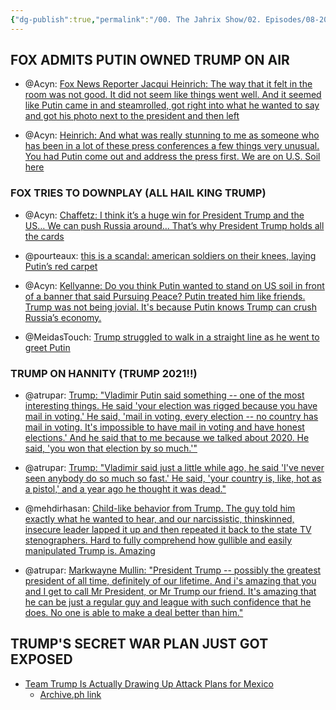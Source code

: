 ```yaml
---
{"dg-publish":true,"permalink":"/00. The Jahrix Show/02. Episodes/08-2025/16/","tags":["jahrixshow","maga","trump"],"created":"2025-08-16T05:36:23.549-04:00","updated":"2025-08-17T14:05:45.495-04:00"}
---
```


## FOX ADMITS PUTIN OWNED TRUMP ON AIR
 - @Acyn: [Fox News Reporter Jacqui Heinrich: The way that it felt in the room was not good. It did not seem like things went well. And it seemed like Putin came in and steamrolled, got right into what he wanted to say and got his photo next to the president and then left](https://x.com/Acyn/status/1956498898488594528)
 
- @Acyn: [Heinrich: And what was really stunning to me as someone who has been in a lot of these press conferences a few things very unusual. You had Putin come out and address the press first. We are on U.S. Soil here](https://x.com/Acyn/status/1956499546445627401)

### FOX TRIES TO DOWNPLAY (ALL HAIL KING TRUMP)
- @Acyn: [Chaffetz: I think it’s a huge win for President Trump and the US… We can push Russia around… That’s why President Trump holds all the cards](https://x.com/Acyn/status/1956505221045383577)
 - @pourteaux: [this is a scandal: american soldiers on their knees, laying Putin’s red carpet](https://x.com/pourteaux/status/1956533483058139140/photo/1)

- @Acyn: [Kellyanne: Do you think Putin wanted to stand on US soil in front of a banner that said Pursuing Peace? Putin treated him like friends. Trump was not being jovial. It's because Putin knows Trump can crush Russia’s economy.](https://x.com/Acyn/status/1956508566682226847)
- @MeidasTouch: [Trump struggled to walk in a straight line as he went to greet Putin](https://x.com/MeidasTouch/status/1956440674066423937)

### TRUMP ON HANNITY (TRUMP 2021!!)

- @atrupar: [Trump: "Vladimir Putin said something -- one of the most interesting things. He said 'your election was rigged because you have mail in voting.' He said, 'mail in voting, every election -- no country has mail in voting. It's impossible to have mail in voting and have honest elections.' And he said that to me because we talked about 2020. He said, 'you won that election by so much.'"](https://x.com/atrupar/status/1956528296843170112)

- @atrupar: [Trump: "Vladimir said just a little while ago, he said 'I've never seen anybody do so much so fast.' He said, 'your country is, like, hot as a pistol,' and a year ago he thought it was dead."](https://x.com/atrupar/status/1956524654866157916)
 - @mehdirhasan: [Child-like behavior from Trump. The guy told him exactly what he wanted to hear, and our narcissistic, thinskinned, insecure leader lapped it up and then repeated it back to the state TV stenographers. Hard to fully comprehend how gullible and easily manipulated Trump is. Amazing](https://x.com/mehdirhasan/status/1956554424677200075)

- @atrupar: [Markwayne Mullin: "President Trump -- possibly the greatest president of all time, definitely of our lifetime. And i's amazing that you and I get to call Mr President, or Mr Trump our friend. It's amazing that he can be just a regular guy and league with such confidence that he does. No one is able to make a deal better than him."](https://x.com/atrupar/status/1956535396050899341)

## TRUMP'S SECRET WAR PLAN JUST GOT EXPOSED

- [Team Trump Is Actually Drawing Up Attack Plans for Mexico](https://www.rollingstone.com/politics/politics-features/team-trump-mexico-cartels-military-attack-plans-1235407875/)
  - [Archive.ph link](https://archive.ph/d4Ysc)
